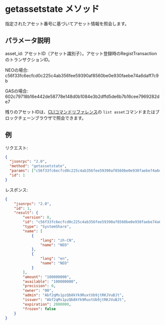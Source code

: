 # getassetstate メソッド

指定されたアセット番号に基づいてアセット情報を照会します。 

## パラメータ説明

asset_id: アセットID（アセット識別子）。アセット登録時のRegistTransactionのトランザクションID。

NEOの場合: c56f33fc6ecfcd0c225c4ab356fee59390af8560be0e930faebe74a6daff7c9b

GASの場合: 602c79718b16e442de58778e148d0b1084e3b2dffd5de6b7b16cee7969282de7

残りのアセットIDは、[CLIコマンドリファレンス](../cli.md)の `list asset`コマンドまたはブロックチェーンブラウザで照会できます。

## 例

リクエスト:

```json
{
  "jsonrpc": "2.0",
  "method": "getassetstate",
  "params": ["c56f33fc6ecfcd0c225c4ab356fee59390af8560be0e930faebe74a6daff7c9b"],
  "id": 1
}
```

レスポンス:

```json
{
    "jsonrpc": "2.0",
    "id": 1,
    "result": {
        "version": 0,
        "id": "c56f33fc6ecfcd0c225c4ab356fee59390af8560be0e930faebe74a6daff7c9b",
        "type": "SystemShare",
        "name": [
            {
                "lang": "zh-CN",
                "name": "NEO"
            },
            {
                "lang": "en",
                "name": "NEO"
            }
        ],
        "amount": "100000000",
        "available": "100000000",
        "precision": 0,
        "owner": "00",
        "admin": "Abf2qMs1pzQb8kYk9RuxtUb9jtRKJVuBJt",
        "issuer": "Abf2qMs1pzQb8kYk9RuxtUb9jtRKJVuBJt",
        "expiration": 2000000,
        "frozen": false
    }
}
```

